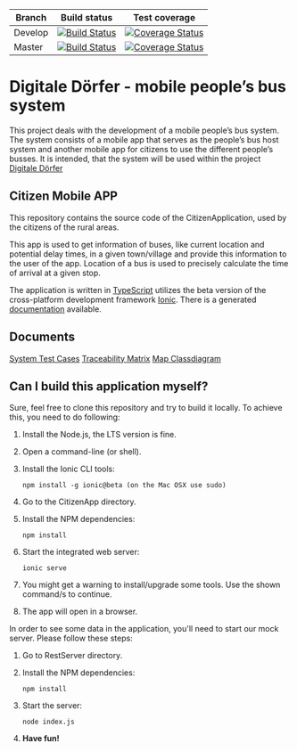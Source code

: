 |Branch|Build status|Test coverage|
|---|---|---|
|Develop|[![Build Status](https://travis-ci.org/GSE-Project/SS2016-group2.svg?branch=develop)](https://travis-ci.org/GSE-Project/SS2016-group2)|[![Coverage Status](https://coveralls.io/repos/github/GSE-Project/SS2016-group2/badge.svg?branch=develop)](https://coveralls.io/github/GSE-Project/SS2016-group2?branch=develop)|
|Master|[![Build Status](https://travis-ci.org/GSE-Project/SS2016-group2.svg?branch=master)](https://travis-ci.org/GSE-Project/SS2016-group2)|[![Coverage Status](https://coveralls.io/repos/github/GSE-Project/SS2016-group2/badge.svg?branch=master)](https://coveralls.io/github/GSE-Project/SS2016-group2?branch=master)|

# Digitale Dörfer - mobile people’s bus system

This project deals with the development of a mobile people’s bus system. The system consists of a mobile app that serves as the people’s bus host system and another mobile app for citizens to use the different people’s busses. It is intended, that the system will be used within the project [Digitale Dörfer](http://www.digitale-doerfer.de)

Citizen Mobile APP
------------------

This repository contains the source code of the CitizenApplication, used by the citizens of the rural areas.

This app is used to get information of buses, like current location and potential delay times, in a given town/village and provide this information to the user of the app. Location of a bus is used to precisely calculate the time of arrival at a given stop.

The application is written in [TypeScript](https://github.com/Microsoft/TypeScript) utilizes the beta version of the cross-platform development framework [Ionic](https://github.com/driftyco/ionic/tree/2.0). There is a generated [documentation](http://gse-project.github.io/SS2016-group2/) available.

Documents
---------
[System Test Cases](https://github.com/GSE-Project/SS2016-group2/wiki/System-Test-Cases)
[Traceability Matrix](https://github.com/GSE-Project/SS2016-group2/blob/develop/Iteration_1/Traceability.doc)
[Map Classdiagram](https://github.com/GSE-Project/SS2016-group2/blob/develop/CitizenApplication/app/components/map/mapclassdiagram.png)


Can I build this application myself?
---------------------------------------

Sure, feel free to clone this repository and try to build it locally. To achieve this, you need to do following:

1) Install the Node.js, the LTS version is fine.

2) Open a command-line (or shell).

3) Install the Ionic CLI tools:

    `npm install -g ionic@beta (on the Mac OSX use sudo)`

4) Go to the CitizenApp directory.

5) Install the NPM dependencies:

    `npm install`

6) Start the integrated web server:

    `ionic serve`

7) You might get a warning to install/upgrade some tools.
	Use the shown command/s to continue.
	
8) The app will open in a browser.

In order to see some data in the application, you'll need to start our mock server. Please follow these steps:

1) Go to RestServer directory.

2) Install the NPM dependencies:

    `npm install`

3) Start the server:

    `node index.js`

4) **Have fun!**